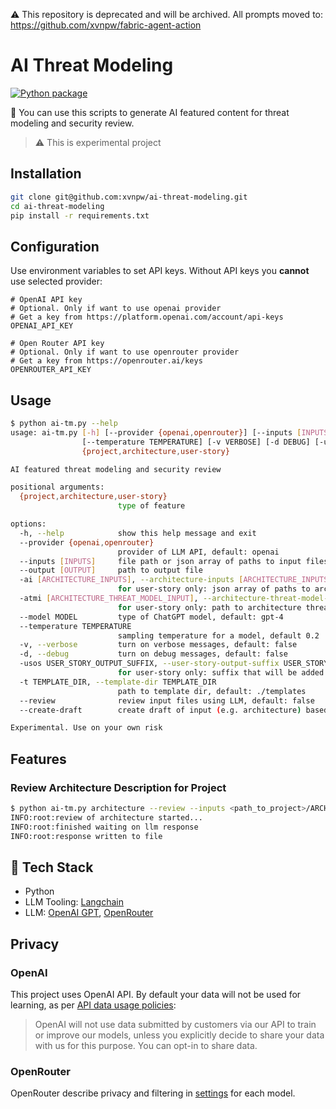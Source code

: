 ⚠️ This repository is deprecated and will be archived. All prompts moved to: https://github.com/xvnpw/fabric-agent-action

# AI Threat Modeling

[![Python package](https://github.com/xvnpw/ai-threat-modeling/actions/workflows/build.yaml/badge.svg)](https://github.com/xvnpw/ai-threat-modeling/actions/workflows/build.yaml)

🤖 You can use this scripts to generate AI featured content for threat modeling and security review.

> ⚠️ This is experimental project

## Installation

```bash
git clone git@github.com:xvnpw/ai-threat-modeling.git
cd ai-threat-modeling
pip install -r requirements.txt
```

## Configuration

Use environment variables to set API keys. Without API keys you **cannot** use selected provider:

```
# OpenAI API key
# Optional. Only if want to use openai provider
# Get a key from https://platform.openai.com/account/api-keys
OPENAI_API_KEY

# Open Router API key
# Optional. Only if want to use openrouter provider
# Get a key from https://openrouter.ai/keys
OPENROUTER_API_KEY
```

## Usage

```bash
$ python ai-tm.py --help
usage: ai-tm.py [-h] [--provider {openai,openrouter}] [--inputs [INPUTS]] [--output [OUTPUT]] [-ai [ARCHITECTURE_INPUTS]] [-atmi [ARCHITECTURE_THREAT_MODEL_INPUT]] [--model MODEL]
                [--temperature TEMPERATURE] [-v VERBOSE] [-d DEBUG] [-usos USER_STORY_OUTPUT_SUFFIX] [-t TEMPLATE_DIR] [--review REVIEW] [--create-draft CREATE_DRAFT]
                {project,architecture,user-story}

AI featured threat modeling and security review

positional arguments:
  {project,architecture,user-story}
                        type of feature

options:
  -h, --help            show this help message and exit
  --provider {openai,openrouter}
                        provider of LLM API, default: openai
  --inputs [INPUTS]     file path or json array of paths to input files (depends on feature)
  --output [OUTPUT]     path to output file
  -ai [ARCHITECTURE_INPUTS], --architecture-inputs [ARCHITECTURE_INPUTS]
                        for user-story only: json array of paths to architecture files
  -atmi [ARCHITECTURE_THREAT_MODEL_INPUT], --architecture-threat-model-input [ARCHITECTURE_THREAT_MODEL_INPUT]
                        for user-story only: path to architecture threat model file
  --model MODEL         type of ChatGPT model, default: gpt-4
  --temperature TEMPERATURE
                        sampling temperature for a model, default 0.2
  -v, --verbose         turn on verbose messages, default: false
  -d, --debug           turn on debug messages, default: false
  -usos USER_STORY_OUTPUT_SUFFIX, --user-story-output-suffix USER_STORY_OUTPUT_SUFFIX
                        for user-story only: suffix that will be added to input file name to create output file, default: _SECURITY
  -t TEMPLATE_DIR, --template-dir TEMPLATE_DIR
                        path to template dir, default: ./templates
  --review              review input files using LLM, default: false
  --create-draft        create draft of input (e.g. architecture) based on files (e.g. README.md,controllers.go,swagger.yaml), default: false

Experimental. Use on your own risk
```

## Features

### Review Architecture Description for Project

```bash
$ python ai-tm.py architecture --review --inputs <path_to_project>/ARCHITECTURE.md --output ARCHITECTURE_REVIEW.md --verbose
INFO:root:review of architecture started...
INFO:root:finished waiting on llm response
INFO:root:response written to file
```

## 🚀 Tech Stack

- Python
- LLM Tooling: [Langchain](https://github.com/hwchase17/langchain)
- LLM: [OpenAI GPT](https://openai.com/), [OpenRouter](https://openrouter.ai/)

## Privacy

### OpenAI

This project uses OpenAI API. By default your data will not be used for learning, as per [API data usage policies](https://openai.com/policies/api-data-usage-policies):
> OpenAI will not use data submitted by customers via our API to train or improve our models, unless you explicitly decide to share your data with us for this purpose. You can opt-in to share data.

### OpenRouter

OpenRouter describe privacy and filtering in [settings](https://openrouter.ai/account) for each model.
